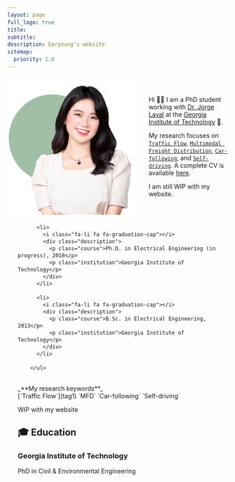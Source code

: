 ```yaml
---
layout: page
full_logo: true
title: 
subtitle:
description: Garyoung's website
sitemap:
  priority: 1.0
---
```

<html>
  <head>
    <style>
      .container {
        display: flex;
        align-items: center;
      }
      .image {
        max-width: 60%;
        height: auto;
      }
      .text {
        margin-left: 20px;
      }
    </style>
  </head>
  <body>
    <div class="container">
      <img class="image" src="assets/img/headshot_lightgreen-03.png">
      <div class="text">
             <p class="describe-text">Hi 👋🏻 I am a PhD student working with <a href="#">Dr. Jorge Laval</a> at the <a href="#">Georgia Institute of     Technology</a> 🐝. </p>
              <p> My research focuses on <a href="#"><code>Traffic Flow</code></a>, <a href="#"><code>Multimodal Freight Distribution</code></a>, <a href="#"><code>Car-following</code></a>, and <a href="#"><code>Self-driving</code></a>. A complete CV is available <a href="#">here</a>. </p>
              <p> I am still WIP with my website. </p>
          </div> 
    </div>
  </body>
</html>


<ul class="ul-edu fa-ul">
          
          <li>
            <i class="fa-li fa fa-graduation-cap"></i>
            <div class="description">
              <p class="course">Ph.D. in Electrical Engineering (in progress), 2018</p>
              <p class="institution">Georgia Institute of Technology</p>
            </div>
          </li>
          
          <li>
            <i class="fa-li fa fa-graduation-cap"></i>
            <div class="description">
              <p class="course">B.Sc. in Electrical Engineering, 2013</p>
              <p class="institution">Georgia Institute of Technology</p>
            </div>
          </li>
          
        </ul>

<br> 
_**My research keywords**_
<br>
[`Traffic Flow`](tag1)  `MFD`  `Car-following`  `Self-driving` 

WIP with my website







## 🎓 Education
### Georgia Institute of Technology 
PhD in Civil & Environmental Engineering 

<br>
<br>
<br>
<br>
<br>
<br>
<br>
